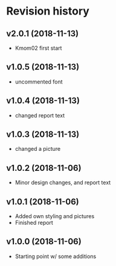 Revision history
=======================

v2.0.1 (2018-11-13)
------------------------

* Kmom02 first start

v1.0.5 (2018-11-13)
------------------------

* uncommented font


v1.0.4 (2018-11-13)
------------------------

* changed report text


v1.0.3 (2018-11-13)
------------------------

* changed a picture


v1.0.2 (2018-11-06)
------------------------

* Minor design changes, and report text


v1.0.1 (2018-11-06)
------------------------

* Added own styling and pictures
* Finished report


v1.0.0 (2018-11-06)
------------------------

* Starting point w/ some additions
